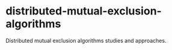 # distributed-mutual-exclusion-algorithms
Distributed mutual exclusion algorithms studies and approaches.
